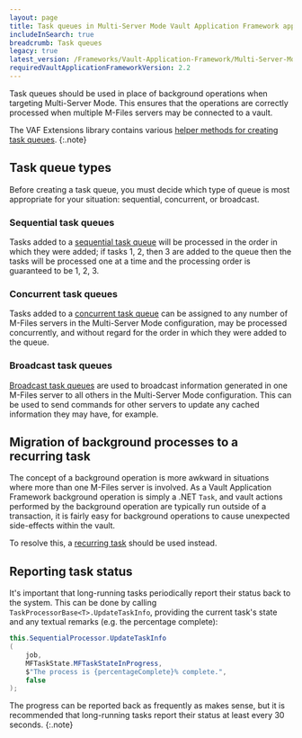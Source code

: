 ```yaml
---
layout: page
title: Task queues in Multi-Server Mode Vault Application Framework applications
includeInSearch: true
breadcrumb: Task queues
legacy: true
latest_version: /Frameworks/Vault-Application-Framework/Multi-Server-Mode/Task-Queues/
requiredVaultApplicationFrameworkVersion: 2.2
---
```


Task queues should be used in place of background operations when targeting Multi-Server Mode.  This ensures that the operations are correctly processed when multiple M-Files servers may be connected to a vault.

The VAF Extensions library contains various [helper methods for creating task queues](https://github.com/M-Files/VAF.Extensions.Community/tree/master/MFiles.VAF.Extensions/MultiServerMode).
{:.note}

## Task queue types

Before creating a task queue, you must decide which type of queue is most appropriate for your situation: sequential, concurrent, or broadcast.

### Sequential task queues

Tasks added to a [sequential task queue](Sequential) will be processed in the order in which they were added; if tasks 1, 2, then 3 are added to the queue then the tasks will be processed one at a time and the processing order is guaranteed to be 1, 2, 3.

### Concurrent task queues

Tasks added to a [concurrent task queue](Concurrent) can be assigned to any number of M-Files servers in the Multi-Server Mode configuration, may be processed concurrently, and without regard for the order in which they were added to the queue.

### Broadcast task queues

[Broadcast task queues](Broadcast) are used to broadcast information generated in one M-Files server to all others in the Multi-Server Mode configuration.  This can be used to send commands for other servers to update any cached information they may have, for example.

## Migration of background processes to a recurring task

The concept of a background operation is more awkward in situations where more than one M-Files server is involved.  As a Vault Application Framework background operation is simply a .NET `Task`, and vault actions performed by the background operation are typically run outside of a transaction, it is fairly easy for background operations to cause unexpected side-effects within the vault.

To resolve this, a [recurring task](../Recurring-Tasks) should be used instead.

## Reporting task status

It's important that long-running tasks periodically report their status back to the system.  This can be done by calling `TaskProcessorBase<T>.UpdateTaskInfo`, providing the current task's state and any textual remarks (e.g. the percentage complete):

```csharp
this.SequentialProcessor.UpdateTaskInfo
(
	job,
	MFTaskState.MFTaskStateInProgress,
	$"The process is {percentageComplete}% complete.",
	false
);
```

The progress can be reported back as frequently as makes sense, but it is recommended that long-running tasks report their status at least every 30 seconds.
{:.note}
